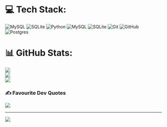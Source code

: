 
# 💻 Tech Stack:
![MySQL](https://img.shields.io/badge/mysql-4479A1.svg?style=for-the-badge&logo=mysql&logoColor=white) ![SQLite](https://img.shields.io/badge/sqlite-%2307405e.svg?style=for-the-badge&logo=sqlite&logoColor=white) ![Python](https://img.shields.io/badge/python-3670A0?style=for-the-badge&logo=python&logoColor=ffdd54) ![MySQL](https://img.shields.io/badge/mysql-4479A1.svg?style=for-the-badge&logo=mysql&logoColor=white) ![SQLite](https://img.shields.io/badge/sqlite-%2307405e.svg?style=for-the-badge&logo=sqlite&logoColor=white) ![Git](https://img.shields.io/badge/git-%23F05033.svg?style=for-the-badge&logo=git&logoColor=white) ![GitHub](https://img.shields.io/badge/github-%23121011.svg?style=for-the-badge&logo=github&logoColor=white) ![Postgres](https://img.shields.io/badge/postgres-%23316192.svg?style=for-the-badge&logo=postgresql&logoColor=white)
# 📊 GitHub Stats:
![](https://github-readme-stats.vercel.app/api?username=JuddeMST&theme=dark&hide_border=false&include_all_commits=false&count_private=false)<br/>
![](https://github-readme-streak-stats.herokuapp.com/?user=JuddeMST&theme=dark&hide_border=false)<br/>
![](https://github-readme-stats.vercel.app/api/top-langs/?username=JuddeMST&theme=dark&hide_border=false&include_all_commits=false&count_private=false&layout=compact)

### ✍️ Favourite Dev Quotes
![](https://quotes-github-readme.vercel.app/api?type=horizontal&theme=radical)

---
[![](https://visitcount.itsvg.in/api?id=JuddeMST&icon=0&color=0)](https://visitcount.itsvg.in)

<!-- Proudly created with GPRM ( https://gprm.itsvg.in ) -->
